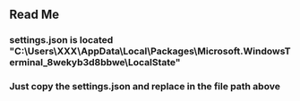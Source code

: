 ## **Read Me**

### settings.json is located "C:\Users\XXX\AppData\Local\Packages\Microsoft.WindowsTerminal_8wekyb3d8bbwe\LocalState"

### Just copy the settings.json and replace in the file path above